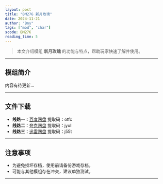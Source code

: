```yaml
---
layout: post
title: "BM276 新月玫瑰"
date: 2024-11-21
author: "Bny"
tags: ["mod", "char"]
scode: BM276
reading_time: 5
---
```


> 本文介绍模组 **新月玫瑰** 的功能与特点，帮助玩家快速了解并使用。

---

## 模组简介

内容有待更新...

---


## 文件下载
- **线路一**：[百度网盘](https://pan.baidu.com/s/1MDKQNAAoofKCIBcxI-CeQQ?pwd=otfc)  提取码：otfc  
- **线路二**：[夸克网盘](https://pan.quark.cn/s/9e48799728e9?pwd=jyul)  提取码：jyul  
- **线路三**：[迅雷网盘](https://pan.xunlei.com/s/VOCCbRoba4Fyh1D8cKrhw_aLA1?pwd=j55t)  提取码：j55t  

---

## 注意事项
- 为避免损坏存档，使用前请备份游戏存档。
- 可能与其他模组存在冲突，建议单独测试。

---

